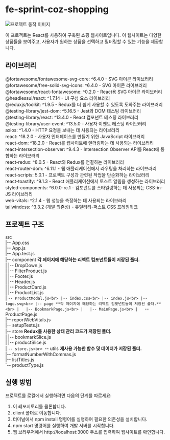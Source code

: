 # fe-sprint-coz-shopping

![프로젝트 동작 이미지](./image/soloproject.gif)

이 프로젝트는 React를 사용하여 구축된 쇼핑 웹사이트입니다. 이 웹사이트는 다양한 상품들을 보여주고, 사용자가 원하는 상품을 선택하고 필터링할 수 있는 기능을 제공합니다.

## 라이브러리
@fortawesome/fontawesome-svg-core: ^6.4.0 - SVG 아이콘 라이브러리<br>
@fortawesome/free-solid-svg-icons: ^6.4.0 - SVG 아이콘 라이브러리<br>
@fortawesome/react-fontawesome: ^0.2.0 - React용 SVG 아이콘 라이브러리<br>
@headlessui/react: ^1.7.14 - UI 구성 요소 라이브러리<br>
@reduxjs/toolkit: ^1.9.5 - Redux를 더 쉽게 사용할 수 있도록 도와주는 라이브러리<br>
@testing-library/jest-dom: ^5.16.5 - Jest와 DOM 테스팅 라이브러리<br>
@testing-library/react: ^13.4.0 - React 컴포넌트 테스팅 라이브러리<br>
@testing-library/user-event: ^13.5.0 - 사용자 이벤트 테스팅 라이브러리<br>
axios: ^1.4.0 - HTTP 요청을 보내는 데 사용되는 라이브러리<br>
react: ^18.2.0 - 사용자 인터페이스를 만들기 위한 JavaScript 라이브러리<br>
react-dom: ^18.2.0 - React를 웹사이트에 렌더링하는 데 사용되는 라이브러리<br>
react-intersection-observer: ^9.4.3 - Intersection Observer API를 React에 통합하는 라이브러리<br>
react-redux: ^8.0.5 - React와 Redux를 연결하는 라이브러리<br>
react-router-dom: ^6.11.1 - 웹 애플리케이션에서 라우팅을 처리하는 라이브러리<br>
react-scripts: 5.0.1 - 프로젝트 구성과 관련된 작업을 단순화하는 라이브러리<br>
react-toastify: ^9.1.3 - React 애플리케이션에서 토스트 알림을 생성하는 라이브러리<br>
styled-components: ^6.0.0-rc.1 - 컴포넌트를 스타일링하는 데 사용되는 CSS-in-JS 라이브러리<br>
web-vitals: ^2.1.4 - 웹 성능을 측정하는 데 사용되는 라이브러리<br>
tailwindcss: ^3.3.2 (개발 의존성) - 유틸리티-퍼스트 CSS 프레임워크<br>

## 프로젝트 구조
src<br>
|-- App.css<br>
|-- App.js<br>
|-- App.test.js<br>
|-- component **각 페이지에 해당하는 리액트 컴포넌트들이 저장된 폴더.** <br>
|   |-- DropDown.js<br>
|   |-- FilterProduct.js<br>
|   |-- Footer.js<br>
|   |-- Header.js<br>
|   |-- ProductCard.js<br>
|   |-- ProductList.js<br>
|   `-- ProductModal.js<br>
|-- index.css<br>
|-- index.js<br>
|-- logo.svg<br>
|-- page **각 페이지에 해당하는 리액트 컴포넌트들이 저장된 폴더.** <br>
|   |-- BookmarkPage.js<br>
|   |-- MainPage.js<br>
|   `-- ProductPage.js<br>
|-- reportWebVitals.js<br>
|-- setupTests.js<br>
|-- store **Redux를 사용한 상태 관리 코드가 저장된 폴더.** <br>
|   |-- bookmarkSlice.js<br>
|   |-- productSlice.js<br>
|   `-- store.js<br>
`-- utils **재사용 가능한 함수 및 데이터가 저장된 폴더.** <br>
    |-- formatNumberWithCommas.js<br>
    |-- listTitles.js<br>
    `-- productType.js<br>

## 실행 방법
프로젝트를 로컬에서 실행하려면 다음의 단계를 따르세요:

1. 이 레포지토리를 클론합니다.
2. client 폴더로 이동합니다.
3. 터미널에서 npm install 명령어를 실행하여 필요한 의존성을 설치합니다.
4. npm start 명령어를 실행하여 개발 서버를 시작합니다.
5. 웹 브라우저에서 http://localhost:3000 주소를 입력하여 웹사이트를 확인합니다.
